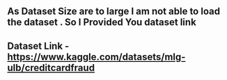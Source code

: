 ## As Dataset Size are to large I am not able to load the dataset . So I Provided You dataset link 
## Dataset Link -  https://www.kaggle.com/datasets/mlg-ulb/creditcardfraud
